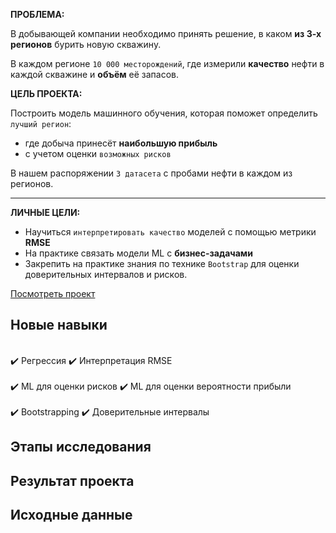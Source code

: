 **ПРОБЛЕМА:**

В добывающей компании необходимо принять решение, в каком **из 3-х регионов** бурить новую скважину.

В каждом регионе `10 000 месторождений`, где измерили **качество** нефти в каждой скважине и **объём** её запасов. 

**ЦЕЛЬ ПРОЕКТА:**

Построить модель машинного обучения, которая поможет определить `лучший регион`:

- где добыча принесёт **наибольшую прибыль**
- c учетом оценки `возможных рисков`

В нашем распоряжении `3 датасета` с пробами нефти в каждом из регионов.

---

**ЛИЧНЫЕ ЦЕЛИ:**

- Научиться `интерпретировать качество` моделей с помощью метрики **RMSE**
- На практике связать модели ML с **бизнес-задачами**  
- Закрепить на практике знания по технике `Bootstrap` для оценки доверительных интервалов и рисков.

[Посмотреть проект](Research_of_gold_recovery_process_v1.ipynb)

## Новые навыки

<div class="alert alert-success">
<br> ✔️ Регрессия  ✔️ Интерпретация RMSE </br>
<br> ✔️ ML для оценки рисков ✔️ ML для оценки вероятности прибыли </br>
<br> ✔️ Bootstrapping ✔️ Доверительные интервалы </br>
</div>

## Этапы исследования

## Результат проекта

## Исходные данные
